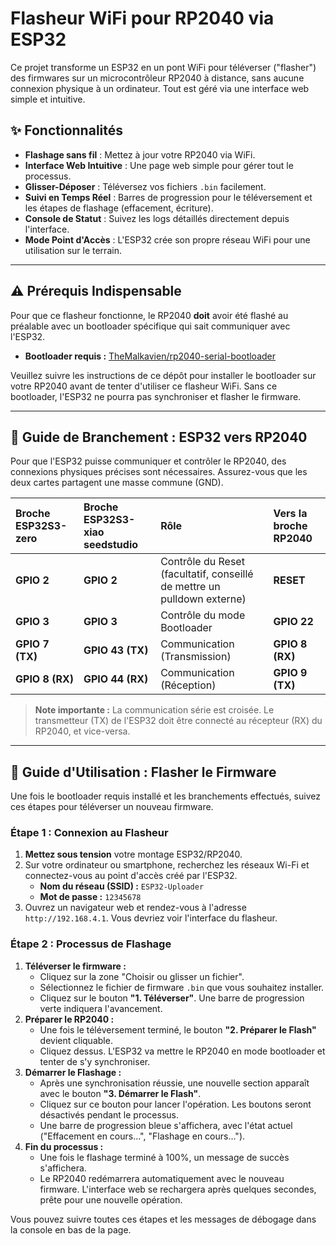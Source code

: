 # Flasheur WiFi pour RP2040 via ESP32

Ce projet transforme un ESP32 en un pont WiFi pour téléverser ("flasher") des firmwares sur un microcontrôleur RP2040 à distance, sans aucune connexion physique à un ordinateur. Tout est géré via une interface web simple et intuitive.

## ✨ Fonctionnalités

* **Flashage sans fil** : Mettez à jour votre RP2040 via WiFi.
* **Interface Web Intuitive** : Une page web simple pour gérer tout le processus.
* **Glisser-Déposer** : Téléversez vos fichiers `.bin` facilement.
* **Suivi en Temps Réel** : Barres de progression pour le téléversement et les étapes de flashage (effacement, écriture).
* **Console de Statut** : Suivez les logs détaillés directement depuis l'interface.
* **Mode Point d'Accès** : L'ESP32 crée son propre réseau WiFi pour une utilisation sur le terrain.

---

## ⚠️ Prérequis Indispensable

Pour que ce flasheur fonctionne, le RP2040 **doit** avoir été flashé au préalable avec un bootloader spécifique qui sait communiquer avec l'ESP32.

* **Bootloader requis :** [TheMalkavien/rp2040-serial-bootloader](https://github.com/TheMalkavien/rp2040-serial-bootloader)

Veuillez suivre les instructions de ce dépôt pour installer le bootloader sur votre RP2040 avant de tenter d'utiliser ce flasheur WiFi. Sans ce bootloader, l'ESP32 ne pourra pas synchroniser et flasher le firmware.

---

## 🔌 Guide de Branchement : ESP32 vers RP2040

Pour que l'ESP32 puisse communiquer et contrôler le RP2040, des connexions physiques précises sont nécessaires. Assurez-vous que les deux cartes partagent une masse commune (GND).

| Broche ESP32S3-zero | Broche ESP32S3-xiao seedstudio | Rôle | Vers la broche RP2040 |
| :--- | :--- | :--- | :--- |
| **GPIO 2** | **GPIO 2** | Contrôle du Reset (facultatif, conseillé de mettre un pulldown externe) | **RESET** |
| **GPIO 3** | **GPIO 3** | Contrôle du mode Bootloader| **GPIO 22** |
| **GPIO 7 (TX)** | **GPIO 43 (TX)** | Communication (Transmission) | **GPIO 8 (RX)** |
| **GPIO 8 (RX)** | **GPIO 44 (RX)** | Communication (Réception) | **GPIO 9 (TX)** |

> **Note importante :** La communication série est croisée. Le transmetteur (TX) de l'ESP32 doit être connecté au récepteur (RX) du RP2040, et vice-versa.

---

## 🚀 Guide d'Utilisation : Flasher le Firmware

Une fois le bootloader requis installé et les branchements effectués, suivez ces étapes pour téléverser un nouveau firmware.

### Étape 1 : Connexion au Flasheur

1.  **Mettez sous tension** votre montage ESP32/RP2040.
2.  Sur votre ordinateur ou smartphone, recherchez les réseaux Wi-Fi et connectez-vous au point d'accès créé par l'ESP32.
    * **Nom du réseau (SSID) :** `ESP32-Uploader`
    * **Mot de passe :** `12345678`
3.  Ouvrez un navigateur web et rendez-vous à l'adresse `http://192.168.4.1`. Vous devriez voir l'interface du flasheur.

### Étape 2 : Processus de Flashage

1.  **Téléverser le firmware :**
    * Cliquez sur la zone "Choisir ou glisser un fichier".
    * Sélectionnez le fichier de firmware `.bin` que vous souhaitez installer.
    * Cliquez sur le bouton **"1. Téléverser"**. Une barre de progression verte indiquera l'avancement.
2.  **Préparer le RP2040 :**
    * Une fois le téléversement terminé, le bouton **"2. Préparer le Flash"** devient cliquable.
    * Cliquez dessus. L'ESP32 va mettre le RP2040 en mode bootloader et tenter de s'y synchroniser.
3.  **Démarrer le Flashage :**
    * Après une synchronisation réussie, une nouvelle section apparaît avec le bouton **"3. Démarrer le Flash"**.
    * Cliquez sur ce bouton pour lancer l'opération. Les boutons seront désactivés pendant le processus.
    * Une barre de progression bleue s'affichera, avec l'état actuel ("Effacement en cours...", "Flashage en cours...").
4.  **Fin du processus :**
    * Une fois le flashage terminé à 100%, un message de succès s'affichera.
    * Le RP2040 redémarrera automatiquement avec le nouveau firmware. L'interface web se rechargera après quelques secondes, prête pour une nouvelle opération.

Vous pouvez suivre toutes ces étapes et les messages de débogage dans la console en bas de la page.
